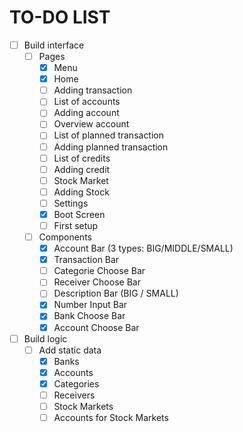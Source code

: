 # TO-DO LIST
- [ ] Build interface
    - [ ] Pages
        - [x] Menu
        - [x] Home 
        - [ ] Adding transaction 
        - [ ] List of accounts 
        - [ ] Adding account 
        - [ ] Overview account 
        - [ ] List of planned transaction 
        - [ ] Adding planned transaction
        - [ ] List of credits
        - [ ] Adding credit
        - [ ] Stock Market 
        - [ ] Adding Stock
        - [ ] Settings
        - [x] Boot Screen
        - [ ] First setup
    - [ ] Components
        - [x] Account Bar (3 types: BIG/MIDDLE/SMALL)
        - [x] Transaction Bar
        - [ ] Categorie Choose Bar
        - [ ] Receiver Choose Bar
        - [ ] Description Bar (BIG / SMALL)
        - [x] Number Input Bar
        - [x] Bank Choose Bar
        - [x] Account Choose Bar
- [ ] Build logic
    - [ ] Add static data
        - [x] Banks
        - [x] Accounts
        - [x] Categories
        - [ ] Receivers
        - [ ] Stock Markets
        - [ ] Accounts for Stock Markets